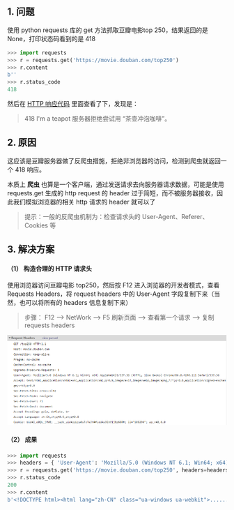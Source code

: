 ## 1. 问题
使用 python requests 库的 get 方法抓取豆瓣电影top 250，结果返回的是 None，打印状态码看到的是 418
```python
>>> import requests
>>> r = requests.get('https://movie.douban.com/top250')
>>> r.content
b''
>>> r.status_code
418
```
然后在 [HTTP 响应代码](https://developer.mozilla.org/zh-CN/docs/Web/HTTP/Status) 里面查看了下，发现是：
> 418 I'm a teapot
  服务器拒绝尝试用 “茶壶冲泡咖啡”。

## 2. 原因
这应该是豆瓣服务器做了反爬虫措施，拒绝非浏览器的访问，检测到爬虫就返回一个 418 响应。

本质上 **爬虫** 也算是一个客户端，通过发送请求去向服务器请求数据，可能是使用 requests.get 生成的 http request 的 header 过于简短，而不被服务器接收，因此我们模拟浏览器的相关 http 请求的 header 就可以了

>提示：一般的反爬虫机制为：检查请求头的 User-Agent、Referer、Cookies 等

## 3. 解决方案
#### （1） 构造合理的 HTTP 请求头
使用浏览器访问豆瓣电影 top250，然后按 F12 进入浏览器的开发者模式，查看 Requests Headers，将 request headers 中的 User-Agent 字段复制下来（当然，也可以将所有的 headers 信息复制下来）

>步骤： F12 --> NetWork --> F5 刷新页面 --> 查看第一个请求 --> 复制 requests headers

![豆瓣电影 Top 250 的浏览器请求头](./爬取豆瓣电影top250---状态码-418-的解决方案.assets/17731575-51ee4416ca978ab0.png)

#### （2） 成果
```python
>>> import requests
>>> headers = { 'User-Agent': 'Mozilla/5.0 (Windows NT 6.1; Win64; x64) AppleWebKit/537.36 (KHTML, like Gecko) Chrome/86.0.4240.111 Safari/537.36' }
>>> r = requests.get('https://movie.douban.com/top250', headers=headers)
>>> r.status_code
200
>>> r.content
b'<!DOCTYPE html><html lang="zh-CN" class="ua-windows ua-webkit">......'
```
